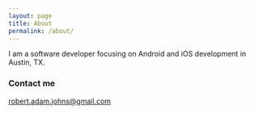 ```yaml
---
layout: page
title: About
permalink: /about/
---
```


I am a software developer focusing on Android and iOS development in Austin, TX.

### Contact me

[robert.adam.johns@gmail.com](mailto:robert.adam.johns@gmail.com)

